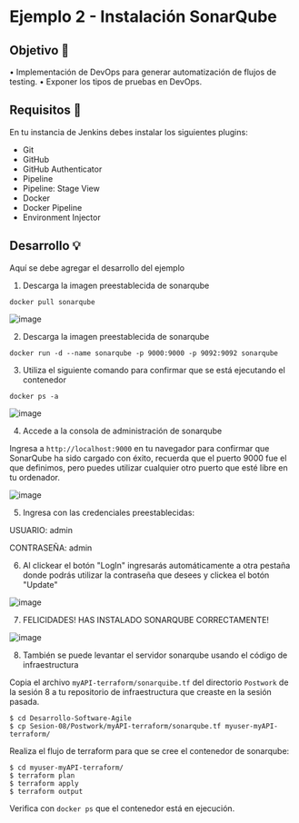 # Ejemplo 2 - Instalación SonarQube

## Objetivo 🎯

• Implementación de DevOps para generar automatización de flujos de testing.
• Exponer los tipos de pruebas en DevOps.

## Requisitos 📘

En tu instancia de Jenkins debes instalar los siguientes plugins:

* Git
* GitHub
* GitHub Authenticator
* Pipeline
* Pipeline: Stage View
* Docker
* Docker Pipeline
* Environment Injector

## Desarrollo 💡

Aquí se debe agregar el desarrollo del ejemplo

1. Descarga la imagen preestablecida de sonarqube

```shell
docker pull sonarqube
```

![image](https://user-images.githubusercontent.com/59855822/158932428-1b5c0ee7-6d16-4156-8ccb-cfdadb2fa809.png)

2. Descarga la imagen preestablecida de sonarqube

```shell
docker run -d --name sonarqube -p 9000:9000 -p 9092:9092 sonarqube
```

3. Utiliza el siguiente comando para confirmar que se está ejecutando el contenedor

```shell
docker ps -a
```

![image](https://user-images.githubusercontent.com/59855822/158932654-392b3998-6979-4ff2-b39e-7c74fb5a6927.png)

4. Accede a la consola de administración de sonarqube

Ingresa a ```http://localhost:9000``` en tu navegador para confirmar que SonarQube ha sido cargado con éxito,
recuerda que el puerto 9000 fue el que definimos, pero puedes utilizar cualquier otro puerto que esté
libre en tu ordenador.

![image](https://user-images.githubusercontent.com/59855822/158933676-aff09561-2ece-448d-b65c-a82c8363e092.png)

5. Ingresa con las credenciales preestablecidas:

USUARIO: admin

CONTRASEÑA: admin

6. Al clickear el botón "LogIn" ingresarás automáticamente a otra pestaña donde podrás utilizar la contraseña que
desees y clickea el botón "Update"

![image](https://user-images.githubusercontent.com/59855822/158933928-41eac99c-72ec-48a7-8068-4be352a86e31.png)

7. FELICIDADES! HAS INSTALADO SONARQUBE CORRECTAMENTE! 

![image](https://user-images.githubusercontent.com/59855822/158934040-29ef041c-e72f-49a5-9971-fe3d0a190e3a.png)

8. También se puede levantar el servidor sonarqube usando el código de infraestructura

Copia el archivo `myAPI-terraform/sonarquibe.tf` del directorio `Postwork` de la sesión 8 a tu repositorio de
infraestructura que creaste en la sesión pasada.

```shell
$ cd Desarrollo-Software-Agile
$ cp Sesion-08/Postwork/myAPI-terraform/sonarqube.tf myuser-myAPI-terraform/
```

Realiza el flujo de terraform para que se cree el contenedor de sonarqube:

```shell
$ cd myuser-myAPI-terraform/
$ terraform plan
$ terraform apply
$ terraform output
```

Verifica con `docker ps` que el contenedor está en ejecución.
